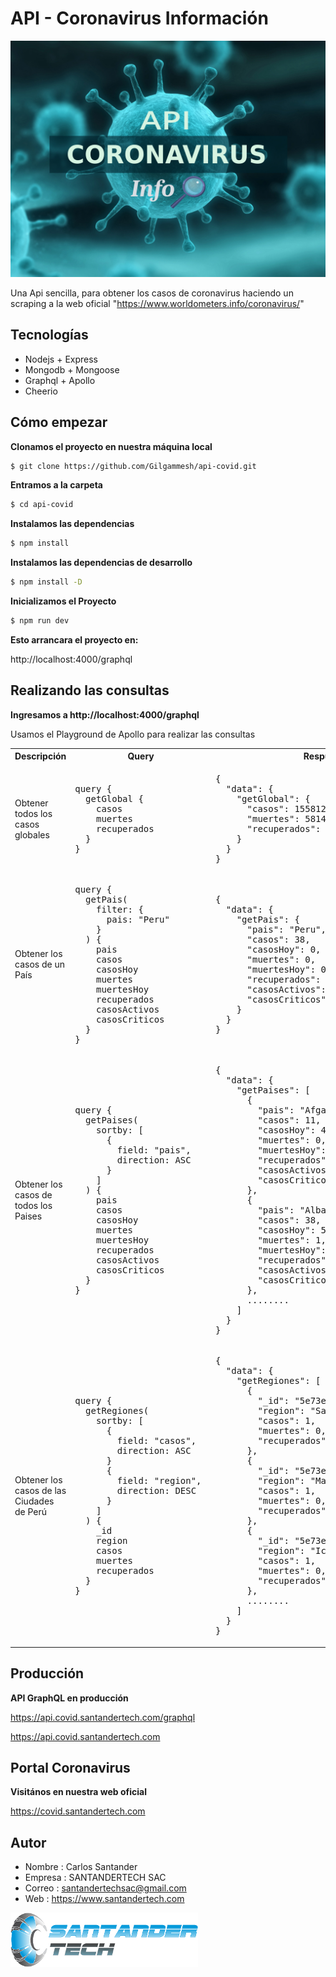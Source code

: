 # API - Coronavirus Información

![coronavirus](https://github.com/Gilgammesh/api-covid/blob/master/public/img/bg.jpg)

Una Api sencilla, para obtener los casos de coronavirus haciendo un scraping a la web oficial "https://www.worldometers.info/coronavirus/"

## Tecnologías

- Nodejs + Express
- Mongodb + Mongoose
- Graphql + Apollo
- Cheerio

## Cómo empezar

**Clonamos el proyecto en nuestra máquina local**

```sh
$ git clone https://github.com/Gilgammesh/api-covid.git
```

**Entramos a la carpeta**

```sh
$ cd api-covid
```

**Instalamos las dependencias**

```sh
$ npm install
```

**Instalamos las dependencias de desarrollo**

```sh
$ npm install -D
```

**Inicializamos el Proyecto**

```sh
$ npm run dev
```

**Esto arrancara el proyecto en:**
  
http://localhost:4000/graphql

## Realizando las consultas

**Ingresamos a http://localhost:4000/graphql**

Usamos el Playground de Apollo para realizar las consultas

<table>
<tr>
<th> Descripción </th> <th> Query </th> <th> Respuesta </th>
</tr>
<tr>
<td> Obtener todos los casos globales </td>
<td>
<pre>
query {
  getGlobal {
    casos
    muertes
    recuperados
  }
}
</pre>
</td>
<td>
<pre>
{
  "data": {
    "getGlobal": {
      "casos": 155812,
      "muertes": 5814,
      "recuperados": 74268
    }
  }
}
</pre>
</td>
</tr>
<tr>
<td> Obtener los casos de un País </td>
<td>
<pre>
query {
  getPais(
    filter: { 
      pais: "Peru" 
    }
  ) {
    pais
    casos
    casosHoy
    muertes
    muertesHoy
    recuperados
    casosActivos
    casosCriticos
  }
}
</pre>
</td>
<td>
<pre>
{
  "data": {
    "getPais": {
      "pais": "Peru",
      "casos": 38,
      "casosHoy": 0,
      "muertes": 0,
      "muertesHoy": 0,
      "recuperados": 0,
      "casosActivos": 38,
      "casosCriticos": 0
    }
  }
}
</pre>
</td>
</tr>
<tr>
<td> Obtener los casos de todos los Paises </td>
<td>
<pre>
query {
  getPaises(
    sortby: [
      { 
        field: "pais", 
        direction: ASC 
      }
    ]
  ) {
    pais
    casos
    casosHoy
    muertes
    muertesHoy
    recuperados
    casosActivos
    casosCriticos
  }
}
</pre>
</td>
<td>
<pre>
{
  "data": {
    "getPaises": [
      {
        "pais": "Afganistán",
        "casos": 11,
        "casosHoy": 4,
        "muertes": 0,
        "muertesHoy": 0,
        "recuperados": 0,
        "casosActivos": 11,
        "casosCriticos": 0
      },
      {
        "pais": "Albania",
        "casos": 38,
        "casosHoy": 5,
        "muertes": 1,
        "muertesHoy": 0,
        "recuperados": 0,
        "casosActivos": 37,
        "casosCriticos": 2
      },
      ........
    ]
  }
}
</pre>
</td>
</tr>
<tr>
<td> Obtener los casos de las Ciudades de Perú </td>
<td>
<pre>
query {
  getRegiones(
    sortby: [
      { 
        field: "casos", 
        direction: ASC 
      }
      { 
        field: "region", 
        direction: DESC
      }
    ]
  ) {
    _id
    region
    casos
    muertes
    recuperados
  }
}
</pre>
</td>
<td>
<pre>
{
  "data": {
    "getRegiones": [
      {
        "_id": "5e73e8e5038c317d84ca0041",
        "region": "San Martín",
        "casos": 1,
        "muertes": 0,
        "recuperados": 0
      },
      {
        "_id": "5e73e7f9038c317d84ca003c",
        "region": "Madre de Dios",
        "casos": 1,
        "muertes": 0,
        "recuperados": 0
      },
      {
        "_id": "5e73e542038c317d84ca0036",
        "region": "Ica",
        "casos": 1,
        "muertes": 0,
        "recuperados": 0
      },
      ........
    ]
  }
}
</pre>
</td>
</tr>
</table>

## Producción

**API GraphQL en producción**

https://api.covid.santandertech.com/graphql

https://api.covid.santandertech.com


## Portal Coronavirus

**Visitános en nuestra web oficial**

https://covid.santandertech.com

## Autor

- Nombre : Carlos Santander
- Empresa : SANTANDERTECH SAC
- Correo : santandertechsac@gmail.com
- Web : https://www.santandertech.com

![autor](https://github.com/Gilgammesh/api-covid/blob/master/public/img/autor.png)
